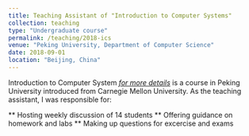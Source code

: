 ```yaml
---
title: Teaching Assistant of "Introduction to Computer Systems"
collection: teaching
type: "Undergraduate course"
permalink: /teaching/2018-ics
venue: "Peking University, Department of Computer Science"
date: 2018-09-01
location: "Beijing, China"
---
```


Introduction to Computer System [<i>for more details</i>](https://www.cs.cmu.edu/afs/cs/academic/class/15213-f19/www/) is a course in Peking University introduced from Carnegie Mellon University. As the teaching assistant, I was responsible for:

** Hosting weekly discussion of 14 students
** Offering guidance on homework and labs
** Making up questions for excercise and exams
